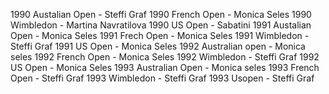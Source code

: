 1990 Austalian Open - Steffi Graf
1990 French Open - Monica Seles
1990 Wimbledon - Martina Navratilova
1990 US Open - Sabatini
1991 Austalian Open - Monica Seles
1991 Frech Open - Monica Seles
1991 Wimbledon - Steffi Graf
1991 US Open - Monica Seles
1992 Australian open - Monica seles
1992 French Open - Monica Seles
1992 Wimbledon - Steffi Graf
1992 US Open - Monica Seles
1993 Australian Open - Monica seles
1993 French Open - Steffi Graf
1993 Wimbledon - Steffi Graf
1993 Usopen - Steffi Graf
